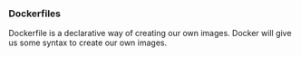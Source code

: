 ### Dockerfiles

Dockerfile is a declarative way of creating our own images. Docker will give us some syntax to create our own images.
